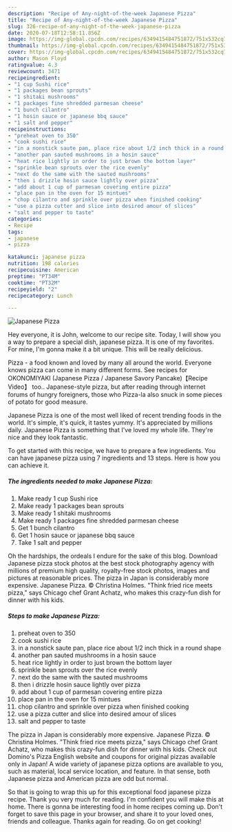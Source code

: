 ```yaml
---
description: "Recipe of Any-night-of-the-week Japanese Pizza"
title: "Recipe of Any-night-of-the-week Japanese Pizza"
slug: 326-recipe-of-any-night-of-the-week-japanese-pizza
date: 2020-07-18T12:58:11.856Z
image: https://img-global.cpcdn.com/recipes/6349415484751872/751x532cq70/japanese-pizza-recipe-main-photo.jpg
thumbnail: https://img-global.cpcdn.com/recipes/6349415484751872/751x532cq70/japanese-pizza-recipe-main-photo.jpg
cover: https://img-global.cpcdn.com/recipes/6349415484751872/751x532cq70/japanese-pizza-recipe-main-photo.jpg
author: Mason Floyd
ratingvalue: 4.3
reviewcount: 3471
recipeingredient:
- "1 cup Sushi rice"
- "1 packages bean sprouts"
- "1 shitaki mushrooms"
- "1 packages fine shredded parmesan cheese"
- "1 bunch cilantro"
- "1 hosin sauce or japanese bbq sauce"
- "1 salt and pepper"
recipeinstructions:
- "preheat oven to 350"
- "cook sushi rice"
- "in a nonstick saute pan, place rice about 1/2 inch thick in a round shape"
- "another pan sauted mushrooms in a hosin sauce"
- "heat rice lightly in order to just brown the bottom layer"
- "sprinkle bean sprouts over the rice evenly"
- "next do the same with the sauted mushrooms"
- "then i drizzle hosin sauce lightly over pizza"
- "add about 1 cup of parmesan covering entire pizza"
- "place pan in the oven for 15 mintues"
- "chop cilantro and sprinkle over pizza when finished cooking"
- "use a pizza cutter and slice into desired amour of slices"
- "salt and pepper to taste"
categories:
- Recipe
tags:
- japanese
- pizza

katakunci: japanese pizza 
nutrition: 198 calories
recipecuisine: American
preptime: "PT34M"
cooktime: "PT32M"
recipeyield: "2"
recipecategory: Lunch

---
```



![Japanese Pizza](https://img-global.cpcdn.com/recipes/6349415484751872/751x532cq70/japanese-pizza-recipe-main-photo.jpg)

Hey everyone, it is John, welcome to our recipe site. Today, I will show you a way to prepare a special dish, japanese pizza. It is one of my favorites. For mine, I'm gonna make it a bit unique. This will be really delicious.

Pizza - a food known and loved by many all around the world. Everyone knows pizza can come in many different forms. See recipes for OKONOMIYAKI (Japanese Pizza / Japanese Savory Pancake)【Recipe Video】 too.. Japanese-style pizza, but after reading through internet forums of hungry foreigners, those who Pizza-la also snuck in some pieces of potato for good measure.

Japanese Pizza is one of the most well liked of recent trending foods in the world. It's simple, it's quick, it tastes yummy. It's appreciated by millions daily. Japanese Pizza is something that I've loved my whole life. They're nice and they look fantastic.


To get started with this recipe, we have to prepare a few ingredients. You can have japanese pizza using 7 ingredients and 13 steps. Here is how you can achieve it.

<!--inarticleads1-->

##### The ingredients needed to make Japanese Pizza:

1. Make ready 1 cup Sushi rice
1. Make ready 1 packages bean sprouts
1. Make ready 1 shitaki mushrooms
1. Make ready 1 packages fine shredded parmesan cheese
1. Get 1 bunch cilantro
1. Get 1 hosin sauce or japanese bbq sauce
1. Take 1 salt and pepper


Oh the hardships, the ordeals I endure for the sake of this blog. Download Japanese pizza stock photos at the best stock photography agency with millions of premium high quality, royalty-free stock photos, images and pictures at reasonable prices. The pizza in Japan is considerably more expensive. Japanese Pizza. © Christina Holmes. &#34;Think fried rice meets pizza,&#34; says Chicago chef Grant Achatz, who makes this crazy-fun dish for dinner with his kids. 

<!--inarticleads2-->

##### Steps to make Japanese Pizza:

1. preheat oven to 350
1. cook sushi rice
1. in a nonstick saute pan, place rice about 1/2 inch thick in a round shape
1. another pan sauted mushrooms in a hosin sauce
1. heat rice lightly in order to just brown the bottom layer
1. sprinkle bean sprouts over the rice evenly
1. next do the same with the sauted mushrooms
1. then i drizzle hosin sauce lightly over pizza
1. add about 1 cup of parmesan covering entire pizza
1. place pan in the oven for 15 mintues
1. chop cilantro and sprinkle over pizza when finished cooking
1. use a pizza cutter and slice into desired amour of slices
1. salt and pepper to taste


The pizza in Japan is considerably more expensive. Japanese Pizza. © Christina Holmes. &#34;Think fried rice meets pizza,&#34; says Chicago chef Grant Achatz, who makes this crazy-fun dish for dinner with his kids. Check out Domino&#39;s Pizza English website and coupons for original pizzas available only in Japan! A wide variety of japanese pizza options are available to you, such as material, local service location, and feature. In that sense, both Japanese pizza and American pizza are odd but normal. 

So that is going to wrap this up for this exceptional food japanese pizza recipe. Thank you very much for reading. I'm confident you will make this at home. There is gonna be interesting food in home recipes coming up. Don't forget to save this page in your browser, and share it to your loved ones, friends and colleague. Thanks again for reading. Go on get cooking!
